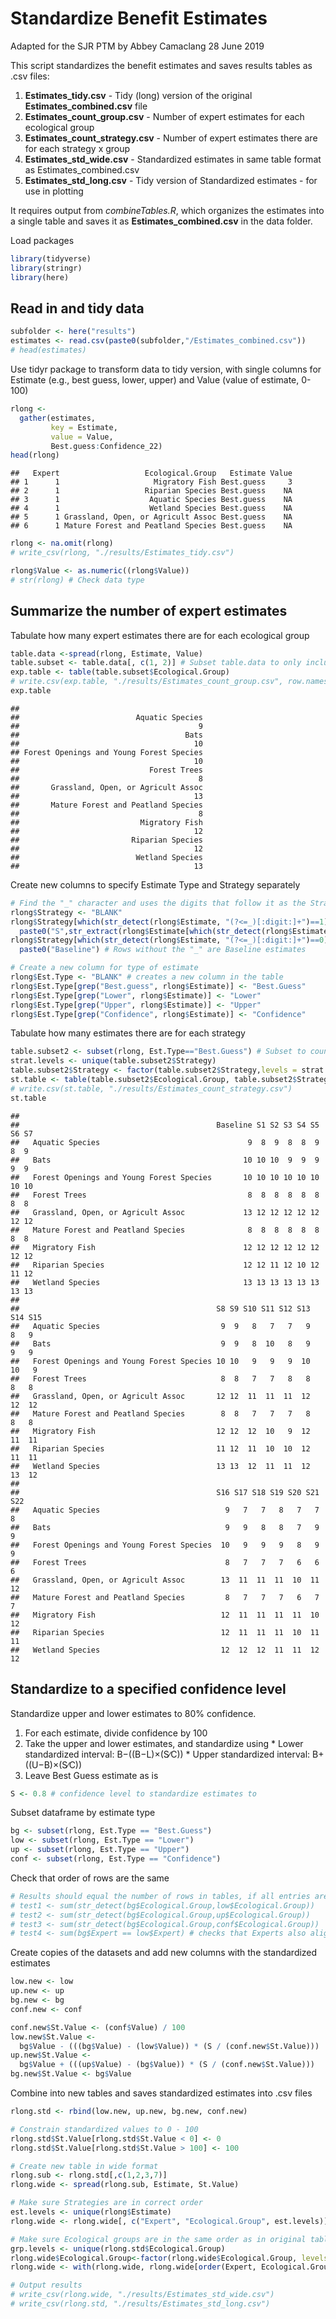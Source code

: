 Standardize Benefit Estimates
================
Adapted for the SJR PTM by Abbey Camaclang
28 June 2019

This script standardizes the benefit estimates and saves results tables as .csv files:
1) **Estimates\_tidy.csv** - Tidy (long) version of the original **Estimates\_combined.csv** file
2) **Estimates\_count\_group.csv** - Number of expert estimates for each ecological group
3) **Estimates\_count\_strategy.csv** - Number of expert estimates there are for each strategy x group
4) **Estimates\_std\_wide.csv** - Standardized estimates in same table format as Estimates\_combined.csv
5) **Estimates\_std\_long.csv** - Tidy version of Standardized estimates - for use in plotting

It requires output from *combineTables.R*, which organizes the estimates into a single table and saves it as **Estimates\_combined.csv** in the data folder.

Load packages

``` r
library(tidyverse)
library(stringr)
library(here)
```

Read in and tidy data
---------------------

``` r
subfolder <- here("results")
estimates <- read.csv(paste0(subfolder,"/Estimates_combined.csv"))
# head(estimates)
```

Use tidyr package to transform data to tidy version, with single columns for Estimate (e.g., best guess, lower, upper) and Value (value of estimate, 0-100)

``` r
rlong <-
  gather(estimates,
         key = Estimate,
         value = Value,
         Best.guess:Confidence_22)
head(rlong)
```

    ##   Expert                   Ecological.Group   Estimate Value
    ## 1      1                     Migratory Fish Best.guess     3
    ## 2      1                   Riparian Species Best.guess    NA
    ## 3      1                    Aquatic Species Best.guess    NA
    ## 4      1                    Wetland Species Best.guess    NA
    ## 5      1 Grassland, Open, or Agricult Assoc Best.guess    NA
    ## 6      1 Mature Forest and Peatland Species Best.guess    NA

``` r
rlong <- na.omit(rlong)
# write_csv(rlong, "./results/Estimates_tidy.csv")

rlong$Value <- as.numeric((rlong$Value))
# str(rlong) # Check data type
```

Summarize the number of expert estimates
----------------------------------------

Tabulate how many expert estimates there are for each ecological group

``` r
table.data <-spread(rlong, Estimate, Value) 
table.subset <- table.data[, c(1, 2)] # Subset table.data to only include the columns "Expert" and "Ecological.Group"
exp.table <- table(table.subset$Ecological.Group)
# write.csv(exp.table, "./results/Estimates_count_group.csv", row.names=FALSE)
exp.table
```

    ## 
    ##                          Aquatic Species 
    ##                                        9 
    ##                                     Bats 
    ##                                       10 
    ## Forest Openings and Young Forest Species 
    ##                                       10 
    ##                             Forest Trees 
    ##                                        8 
    ##       Grassland, Open, or Agricult Assoc 
    ##                                       13 
    ##       Mature Forest and Peatland Species 
    ##                                        8 
    ##                           Migratory Fish 
    ##                                       12 
    ##                         Riparian Species 
    ##                                       12 
    ##                          Wetland Species 
    ##                                       13

Create new columns to specify Estimate Type and Strategy separately

``` r
# Find the "_" character and uses the digits that follow it as the Strategy name. 
rlong$Strategy <- "BLANK"
rlong$Strategy[which(str_detect(rlong$Estimate, "(?<=_)[:digit:]+")==1)] <- 
  paste0("S",str_extract(rlong$Estimate[which(str_detect(rlong$Estimate, "(?<=_)[:digit:]+")==1)], "(?<=_)[:digit:]+"))
rlong$Strategy[which(str_detect(rlong$Estimate, "(?<=_)[:digit:]+")==0)] <- 
  paste0("Baseline") # Rows without the "_" are Baseline estimates

# Create a new column for type of estimate
rlong$Est.Type <- "BLANK" # creates a new column in the table
rlong$Est.Type[grep("Best.guess", rlong$Estimate)] <- "Best.Guess"
rlong$Est.Type[grep("Lower", rlong$Estimate)] <- "Lower"
rlong$Est.Type[grep("Upper", rlong$Estimate)] <- "Upper"
rlong$Est.Type[grep("Confidence", rlong$Estimate)] <- "Confidence"
```

Tabulate how many estimates there are for each strategy

``` r
table.subset2 <- subset(rlong, Est.Type=="Best.Guess") # Subset to count how many experts provided estimates for each group and strategy
strat.levels <- unique(table.subset2$Strategy)
table.subset2$Strategy <- factor(table.subset2$Strategy,levels = strat.levels)
st.table <- table(table.subset2$Ecological.Group, table.subset2$Strategy)
# write.csv(st.table, "./results/Estimates_count_strategy.csv")
st.table
```

    ##                                           
    ##                                            Baseline S1 S2 S3 S4 S5 S6 S7
    ##   Aquatic Species                                 9  8  9  8  8  9  8  9
    ##   Bats                                           10 10 10  9  9  9  9  9
    ##   Forest Openings and Young Forest Species       10 10 10 10 10 10 10 10
    ##   Forest Trees                                    8  8  8  8  8  8  8  8
    ##   Grassland, Open, or Agricult Assoc             13 12 12 12 12 12 12 12
    ##   Mature Forest and Peatland Species              8  8  8  8  8  8  8  8
    ##   Migratory Fish                                 12 12 12 12 12 12 12 12
    ##   Riparian Species                               12 12 11 12 10 12 11 12
    ##   Wetland Species                                13 13 13 13 13 13 13 13
    ##                                           
    ##                                            S8 S9 S10 S11 S12 S13 S14 S15
    ##   Aquatic Species                           9  9   8   7   7   9   8   9
    ##   Bats                                      9  9   8  10   8   9   9   9
    ##   Forest Openings and Young Forest Species 10 10   9   9   9  10  10   9
    ##   Forest Trees                              8  8   7   7   8   8   8   8
    ##   Grassland, Open, or Agricult Assoc       12 12  11  11  11  12  12  12
    ##   Mature Forest and Peatland Species        8  8   7   7   7   8   8   8
    ##   Migratory Fish                           12 12  12  10   9  12  11  11
    ##   Riparian Species                         11 12  11  10  10  12  11  11
    ##   Wetland Species                          13 13  12  11  11  12  13  12
    ##                                           
    ##                                            S16 S17 S18 S19 S20 S21 S22
    ##   Aquatic Species                            9   7   7   8   7   7   8
    ##   Bats                                       9   9   8   8   7   9   9
    ##   Forest Openings and Young Forest Species  10   9   9   9   8   9   9
    ##   Forest Trees                               8   7   7   7   6   6   6
    ##   Grassland, Open, or Agricult Assoc        13  11  11  11  10  11  12
    ##   Mature Forest and Peatland Species         8   7   7   7   6   7   7
    ##   Migratory Fish                            12  11  11  11  11  10  12
    ##   Riparian Species                          12  11  11  11  10  11  11
    ##   Wetland Species                           12  12  12  11  11  12  12

Standardize to a specified confidence level
-------------------------------------------

Standardize upper and lower estimates to 80% confidence.
1) For each estimate, divide confidence by 100
2) Take the upper and lower estimates, and standardize using
\* Lower standardized interval: B−((B−L)×(S∕C))
\* Upper standardized interval: B+((U−B)×(S∕C))
3) Leave Best Guess estimate as is

``` r
S <- 0.8 # confidence level to standardize estimates to
```

Subset dataframe by estimate type

``` r
bg <- subset(rlong, Est.Type == "Best.Guess")
low <- subset(rlong, Est.Type == "Lower")
up <- subset(rlong, Est.Type == "Upper")
conf <- subset(rlong, Est.Type == "Confidence")
```

Check that order of rows are the same

``` r
# Results should equal the number of rows in tables, if all entries are matching
# test1 <- sum(str_detect(bg$Ecological.Group,low$Ecological.Group)) 
# test2 <- sum(str_detect(bg$Ecological.Group,up$Ecological.Group))
# test3 <- sum(str_detect(bg$Ecological.Group,conf$Ecological.Group))
# test4 <- sum(bg$Expert == low$Expert) # checks that Experts also align
```

Create copies of the datasets and add new columns with the standardized estimates

``` r
low.new <- low
up.new <- up
bg.new <- bg
conf.new <- conf

conf.new$St.Value <- (conf$Value) / 100
low.new$St.Value <-
  bg$Value - (((bg$Value) - (low$Value)) * (S / (conf.new$St.Value)))
up.new$St.Value <-
  bg$Value + (((up$Value) - (bg$Value)) * (S / (conf.new$St.Value)))
bg.new$St.Value <- bg$Value
```

Combine into new tables and saves standardized estimates into .csv files

``` r
rlong.std <- rbind(low.new, up.new, bg.new, conf.new) 

# Constrain standardized values to 0 - 100
rlong.std$St.Value[rlong.std$St.Value < 0] <- 0 
rlong.std$St.Value[rlong.std$St.Value > 100] <- 100

# Create new table in wide format
rlong.sub <- rlong.std[,c(1,2,3,7)] 
rlong.wide <- spread(rlong.sub, Estimate, St.Value)

# Make sure Strategies are in correct order
est.levels <- unique(rlong$Estimate)
rlong.wide <- rlong.wide[, c("Expert", "Ecological.Group", est.levels)] 

# Make sure Ecological groups are in the same order as in original tables
grp.levels <- unique(rlong.std$Ecological.Group)
rlong.wide$Ecological.Group<-factor(rlong.wide$Ecological.Group, levels=grp.levels) 
rlong.wide <- with(rlong.wide, rlong.wide[order(Expert, Ecological.Group),]) 

# Output results
# write_csv(rlong.wide, "./results/Estimates_std_wide.csv") 
# write_csv(rlong.std, "./results/Estimates_std_long.csv")
```
